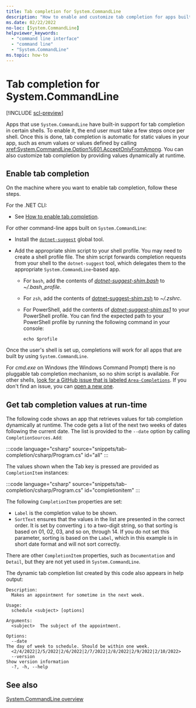 ```yaml
---
title: Tab completion for System.CommandLine
description: "How to enable and customize tab completion for apps built on the System.CommandLine library."
ms.date: 02/22/2022
no-loc: [System.CommandLine]
helpviewer_keywords:
  - "command line interface"
  - "command line"
  - "System.CommandLine"
ms.topic: how-to
---
```


# Tab completion for System.CommandLine

[!INCLUDE [scl-preview](../../../includes/scl-preview.md)]

Apps that use `System.CommandLine` have built-in support for tab completion in certain shells. To enable it, the end user must take a few steps once per shell. Once this is done, tab completion is automatic for static values in your app, such as enum values or values defined by calling <xref:System.CommandLine.Option%601.AcceptOnlyFromAmong>. You can also customize tab completion by providing values dynamically at runtime.

## Enable tab completion

On the machine where you want to enable tab completion, follow these steps.

For the .NET CLI:

* See [How to enable tab completion](../../core/tools/enable-tab-autocomplete.md).

For other command-line apps built on `System.CommandLine`:

* Install the [`dotnet-suggest`](https://nuget.org/packages/dotnet-suggest) global tool.

* Add the appropriate shim script to your shell profile. You may need to create a shell profile file. The shim script forwards completion requests from your shell to the `dotnet-suggest` tool, which delegates them to the appropriate `System.CommandLine`-based app.

  * For `bash`, add the contents of [*dotnet-suggest-shim.bash*](https://github.com/dotnet/command-line-api/blob/main/src/System.CommandLine.Suggest/dotnet-suggest-shim.bash) to *~/.bash_profile*.

  * For `zsh`, add the contents of [dotnet-suggest-shim.zsh](https://github.com/dotnet/command-line-api/blob/main/src/System.CommandLine.Suggest/dotnet-suggest-shim.zsh) to *~/.zshrc*.

  * For PowerShell, add the contents of [*dotnet-suggest-shim.ps1*](https://github.com/dotnet/command-line-api/blob/main/src/System.CommandLine.Suggest/dotnet-suggest-shim.ps1) to your PowerShell profile. You can find the expected path to your PowerShell profile by running the following command in your console:

    ```console
    echo $profile
    ```

Once the user's shell is set up, completions will work for all apps that are built by using `System.CommandLine`.

For *cmd.exe* on Windows (the Windows Command Prompt) there is no pluggable tab completion mechanism, so no shim script is available. For other shells, [look for a GitHub issue that is labeled `Area-Completions`](https://github.com/dotnet/command-line-api/issues?q=is%3Aissue+is%3Aopen+label%3A%22Area-Completions%22). If you don't find an issue, you can [open a new one](https://github.com/dotnet/command-line-api/issues).

## Get tab completion values at run-time

The following code shows an app that retrieves values for tab completion dynamically at runtime. The code gets a list of the next two weeks of dates following the current date. The list is provided to the `--date` option by calling `CompletionSources.Add`:

:::code language="csharp" source="snippets/tab-completion/csharp/Program.cs" id="all" :::

The values shown when the Tab key is pressed are provided as `CompletionItem` instances:

:::code language="csharp" source="snippets/tab-completion/csharp/Program.cs" id="completionitem" :::

The following `CompletionItem` properties are set:

* `Label` is the completion value to be shown.
* `SortText` ensures that the values in the list are presented in the correct order. It is set by converting `i` to a two-digit string, so that sorting is based on 01, 02, 03, and so on, through 14. If you do not set this parameter, sorting is based on the `Label`, which in this example is in short date format and will not sort correctly.

There are other `CompletionItem` properties, such as `Documentation` and `Detail`, but they are not yet used in `System.CommandLine`.

The dynamic tab completion list created by this code also appears in help output:

```output
Description:
  Makes an appointment for sometime in the next week.

Usage:
  schedule <subject> [options]

Arguments:
  <subject>  The subject of the appointment.

Options:
  --date                                                                          The day of week to schedule. Should be within one week.
  <2/4/2022|2/5/2022|2/6/2022|2/7/2022|2/8/2022|2/9/2022|2/10/2022>
  --version                                                                       Show version information
  -?, -h, --help
```

## See also

[System.CommandLine overview](index.md)
